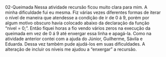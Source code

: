 ﻿
02-Queimada
	Nessa atividade recursão ficou muito clara para mim. A minha dificuldade fui eu mesma. Fiz várias vezes diferentes formas de iterar o nível de maneira que atendesse a condição de ir de 0 á 9, porém por algum motivo obscuro havia colocado abaixo da declaração da função “nivel = 0;”. Então fiquei horas a fio vendo vários zeros na execução da queimada em vez de 0 á 9 até enxergar essa linha e apagá-la.
	Como na atividade anterior contei com a ajuda do Júnior, Guilherme, Sávila e Eduarda. Dessa vez também pude ajudá-los em suas dificuldades. A alteração de incluir os níveis me ajudou a “enxergar” a recursão.  
	

